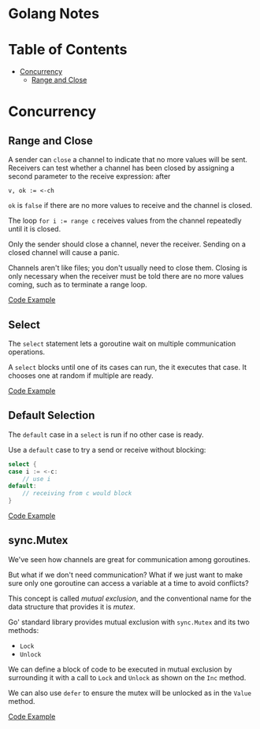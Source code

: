 # Golang Notes

# Table of Contents

- [Concurrency](#concurrency)
  - [Range and Close](#range-and-close)

# Concurrency

## Range and Close

A sender can `close` a channel to indicate that no more values will be sent. Receivers can test whether a channel has been closed by assigning a second parameter to the receive expression: after

`v, ok := <-ch`

`ok` is `false` if there are no more values to receive and the channel is closed.

The loop `for i := range c` receives values from the channel repeatedly until it is closed.

Only the sender should close a channel, never the receiver. Sending on a closed channel will cause a panic.

Channels aren't like files; you don't usually need to close them. Closing is only necessary when the receiver must be told there are no more values coming, such as to terminate a range loop.

[Code Example](14-concurrency/04-range-and-close/main.go)

## Select

The `select` statement lets a goroutine wait on multiple communication operations.

A `select` blocks until one of its cases can run, the it executes that case. It chooses one at random if multiple are ready.

[Code Example](14-concurrency/05-select/main.go)

## Default Selection

The `default` case in a `select` is run if no other case is ready.

Use a `default` case to try a send or receive without blocking:

```go
select {
case i := <-c:
    // use i
default:
    // receiving from c would block
}
```

[Code Example](14-concurrency/06-default-selection/main.go)

## sync.Mutex

We've seen how channels are great for communication among goroutines.

But what if we don't need communication? What if we just want to make sure only one goroutine can access a variable at a time to avoid conflicts?

This concept is called _mutual exclusion_, and the conventional name for the data structure that provides it is _mutex_.

Go' standard library provides mutual exclusion with `sync.Mutex` and its two methods:

- `Lock`
- `Unlock`

We can define a block of code to be executed in mutual exclusion by surrounding it with a call to `Lock` and `Unlock` as shown on the `Inc` method.

We can also use `defer` to ensure the mutex will be unlocked as in the `Value` method.

[Code Example]()
